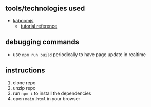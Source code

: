tools/technologies used
---

- [kaboomjs](https://3000.kaboomjs.com/)
    - [tutorial reference](https://docs.replit.com/tutorials/kaboom/build-asteroids-with-kaboom)

debugging commands
---

- use `npm run build` periodically to have page update in realtime

instructions
---

1. clone repo
2. unzip repo
3. run `npm i` to install the dependencies
4. open `main.html` in your browser
